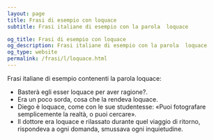 ```yaml
---
layout: page
title: Frasi di esempio con loquace 
subtitle: Frasi italiane di esempio con la parola  loquace

og_title: Frasi di esempio con loquace 
og_description: Frasi italiane di esempio con la parola  loquace
og_type: website
permalink: /frasi/l/loquace.html
---
```


Frasi italiane di esempio contenenti la parola loquace:


- Basterà egli esser loquace per aver ragione?.
- Era un poco sorda, cosa che la rendeva loquace.
- Diego è loquace, come con le sue studentesse: «Puoi fotografare semplicemente la realtà, o puoi cercare».
- Il dottore era loquace e rilassato durante quel viaggio di ritorno, rispondeva a ogni domanda, smussava ogni inquietudine.
